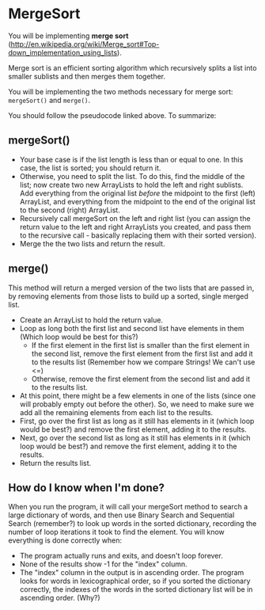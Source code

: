 # MergeSort

You will be implementing **merge sort** (http://en.wikipedia.org/wiki/Merge_sort#Top-down_implementation_using_lists).

Merge sort is an efficient sorting algorithm which recursively splits a list into smaller sublists and then merges them together.

You will be implementing the two methods necessary for merge sort: `mergeSort()` and `merge()`.

You should follow the pseudocode linked above. To summarize:

## mergeSort()
- Your base case is if the list length is less than or equal to one. In this case, the list is sorted; you should return it.
- Otherwise, you need to split the list. To do this, find the middle of the list; now create two new ArrayLists to hold the left and right sublists. Add everything from the original list *before* the midpoint to the first (left) ArrayList, and everything from the midpoint to the end of the original list to the second (right) ArrayList.
- Recursively call mergeSort on the left and right list (you can assign the return value to the left and right ArrayLists you created, and pass them to the recursive call - basically replacing them with their sorted version).
- Merge the the two lists and return the result.
 
## merge()
This method will return a merged version of the two lists that are passed in, by removing elements from those lists to build up a sorted, single merged list.
- Create an ArrayList to hold the return value.
- Loop as long both the first list and second list have elements in them (Which loop would be best for this?)
  - If the first element in the first list is smaller than the first element in the second list, remove the first element from the first list and add it to the results list (Remember how we compare Strings! We can't use <=)
  - Otherwise, remove the first element from the second list and add it to the results list.
- At this point, there might be a few elements in one of the lists (since one will probably empty out before the other). So, we need to make sure we add all the remaining elements from each list to the results.
- First, go over the first list as long as it still has elements in it (which loop would be best?) and remove the first element, adding it to the results.
- Next, go over the second list as long as it still has elements in it (which loop would be best?) and remove the first element, adding it to the results.
- Return the results list.

## How do I know when I'm done?
When you run the program, it will call your mergeSort method to search a large dictionary of words, and then use Binary Search and Sequential Search (remember?) to look up words in the sorted dictionary, recording the number of loop iterations it took to find the element. You will know everything is done correctly when:
- The program actually runs and exits, and doesn't loop forever.
- None of the results show -1 for the "index" column.
- The "index" column in the output is in ascending order. The program looks for words in lexicographical order, so if you sorted the dictionary correctly, the indexes of the words in the sorted dictionary list will be in ascending order. (Why?)

